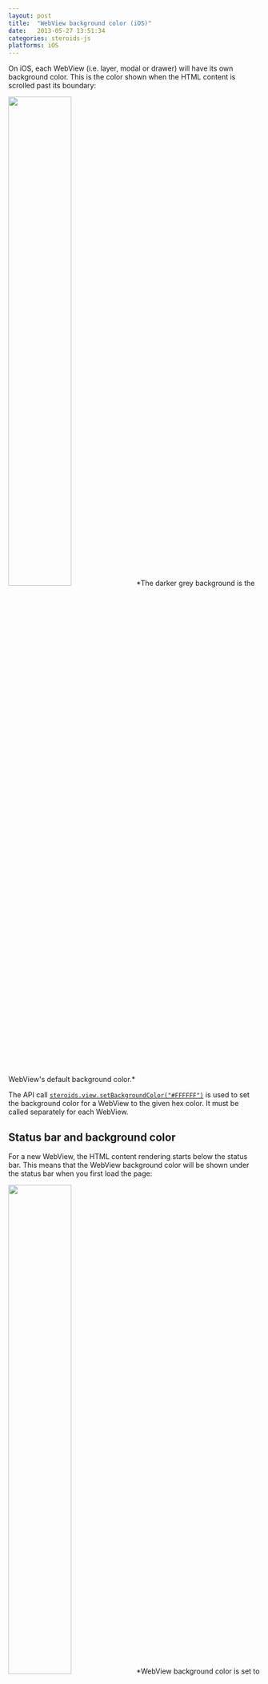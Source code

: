 ```yaml
---
layout: post
title:  "WebView background color (iOS)"
date:   2013-05-27 13:51:34
categories: steroids-js
platforms: iOS
---
```


On iOS, each WebView (i.e. layer, modal or drawer) will have its own background color. This is the color shown when the HTML content is scrolled past its boundary:

<img src="/steroids/images/steroids-js/webview_background_color.png" width="50%">
*The darker grey background is the WebView's default background color.*

The API call [`steroids.view.setBackgroundColor("#FFFFFF")`](http://docs.appgyver.com/en/edge/steroids_Steroids%20Native%20UI_steroids.view_view.setBackgroundColor.md.html) is used to set the background color for a WebView to the given hex color. It must be called separately for each WebView.

## Status bar and background color

For a new WebView, the HTML content rendering starts below the status bar. This means that the WebView background color will be shown under the status bar when you first load the page:

<img src="/steroids/images/steroids-js/statusbar_background_color_1.png" width="50%">
*WebView background color is set to `#FF0000`*

Now, if we set the WebView background to match the page background, it looks seamless:

<img src="/steroids/images/steroids-js/statusbar_background_color_2.png" width="50%">
*WebView background color is set to `#DFE2E2`, matching the `body` `background-color`*

## Navigation bar and background color

If you enable the native navigation bar with `steroids.view.navigationBar.show()`, the navigation bar will stretch under the status bar also, and HTML content rendering is shifted to start under the navigation bar. The status bar will look alright, but scrolling the HTML content past its borders will still reveal the WebView background color. (Also, the navigation bar is slightly transluscent, so the WebView background color will affect its tint in a barely-noticable way.)

## Drawer and background color

Like other WebViews, the drawer WebView's HTML content will start rendering below the status bar, causing the WebView background color to show through. This can look strange, especially if the native navigation bar is used in the main view – the status bar seems to suddenly change color between the drawer view and the main view. You have a few options:

* If your drawer view doesn't have to scroll, you can fake a status bar background color with the `steroids.view.setBackgroundColor()` API call. You can also implement a scrolling container inside the othewise-unscrollable HTML `body`, which will leave the status bar illusion in place.
* Use a [custom navigation bar background image](http://guides.appgyver.com/steroids/guides/project_configuration/config-application-coffee/#navigation_bar_background_images_ios_only), where the status bar background color matches the WebView background color of the drawer.
* Set the WebView background color to match the HTML's background color (so that at least the drawer WebView and status bar look like they belong together).

## Best practices

For the cleanest native-like look, you should use a single background color for your WebView (at least on the top and bottom edge of the HTML content) and use `steroids.view.setBackgroundColor()` to match the background color. This way, it looks like you have transparent HTML content scrolling on top of a static background, like in native apps.

You can use the `<preference name="ViewIgnoresStatusBar" value="false" />` in `www/config.ios.xml` to make the WebView start under the status bar, so that the WebView background color becomes visible only when scrolling.